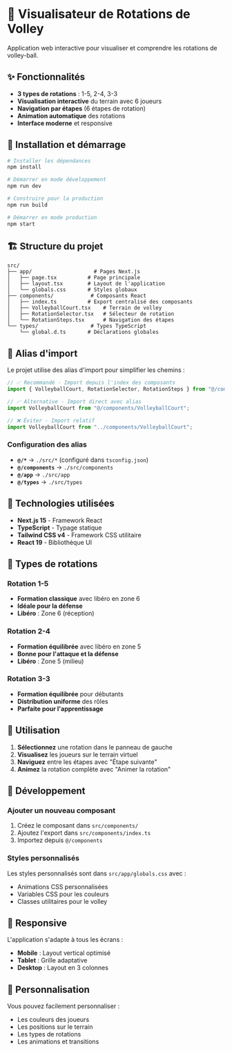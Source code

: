# 🏐 Visualisateur de Rotations de Volley

Application web interactive pour visualiser et comprendre les rotations de volley-ball.

## ✨ Fonctionnalités

- **3 types de rotations** : 1-5, 2-4, 3-3
- **Visualisation interactive** du terrain avec 6 joueurs
- **Navigation par étapes** (6 étapes de rotation)
- **Animation automatique** des rotations
- **Interface moderne** et responsive

## 🚀 Installation et démarrage

```bash
# Installer les dépendances
npm install

# Démarrer en mode développement
npm run dev

# Construire pour la production
npm run build

# Démarrer en mode production
npm start
```

## 🏗️ Structure du projet

```
src/
├── app/                    # Pages Next.js
│   ├── page.tsx          # Page principale
│   ├── layout.tsx        # Layout de l'application
│   └── globals.css       # Styles globaux
├── components/            # Composants React
│   ├── index.ts          # Export centralisé des composants
│   ├── VolleyballCourt.tsx    # Terrain de volley
│   ├── RotationSelector.tsx   # Sélecteur de rotation
│   └── RotationSteps.tsx      # Navigation des étapes
└── types/                 # Types TypeScript
    └── global.d.ts       # Déclarations globales
```

## 📁 Alias d'import

Le projet utilise des alias d'import pour simplifier les chemins :

```typescript
// ✅ Recommandé - Import depuis l'index des composants
import { VolleyballCourt, RotationSelector, RotationSteps } from "@/components";

// ✅ Alternative - Import direct avec alias
import VolleyballCourt from "@/components/VolleyballCourt";

// ❌ Éviter - Import relatif
import VolleyballCourt from "../components/VolleyballCourt";
```

### Configuration des alias

- **`@/*`** → `./src/*` (configuré dans `tsconfig.json`)
- **`@/components`** → `./src/components`
- **`@/app`** → `./src/app`
- **`@/types`** → `./src/types`

## 🎨 Technologies utilisées

- **Next.js 15** - Framework React
- **TypeScript** - Typage statique
- **Tailwind CSS v4** - Framework CSS utilitaire
- **React 19** - Bibliothèque UI

## 🏐 Types de rotations

### Rotation 1-5

- **Formation classique** avec libéro en zone 6
- **Idéale pour la défense**
- **Libéro** : Zone 6 (réception)

### Rotation 2-4

- **Formation équilibrée** avec libéro en zone 5
- **Bonne pour l'attaque et la défense**
- **Libéro** : Zone 5 (milieu)

### Rotation 3-3

- **Formation équilibrée** pour débutants
- **Distribution uniforme** des rôles
- **Parfaite pour l'apprentissage**

## 🎯 Utilisation

1. **Sélectionnez** une rotation dans le panneau de gauche
2. **Visualisez** les joueurs sur le terrain virtuel
3. **Naviguez** entre les étapes avec "Étape suivante"
4. **Animez** la rotation complète avec "Animer la rotation"

## 🔧 Développement

### Ajouter un nouveau composant

1. Créez le composant dans `src/components/`
2. Ajoutez l'export dans `src/components/index.ts`
3. Importez depuis `@/components`

### Styles personnalisés

Les styles personnalisés sont dans `src/app/globals.css` avec :

- Animations CSS personnalisées
- Variables CSS pour les couleurs
- Classes utilitaires pour le volley

## 📱 Responsive

L'application s'adapte à tous les écrans :

- **Mobile** : Layout vertical optimisé
- **Tablet** : Grille adaptative
- **Desktop** : Layout en 3 colonnes

## 🎨 Personnalisation

Vous pouvez facilement personnaliser :

- Les couleurs des joueurs
- Les positions sur le terrain
- Les types de rotations
- Les animations et transitions
